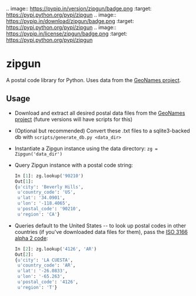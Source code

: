 .. image:: https://pypip.in/version/zipgun/badge.png
    :target: https://pypi.python.org/pypi/zipgun
.. image:: https://pypip.in/download/zipgun/badge.png
    :target: https://pypi.python.org/pypi/zipgun
.. image:: https://pypip.in/license/zipgun/badge.png
    :target: https://pypi.python.org/pypi/zipgun


zipgun
======

A postal code library for Python. Uses data from the [GeoNames project](http://www.geonames.org/).


Usage
-----

* Download and extract all desired postal data files from the [GeoNames project](http://download.geonames.org/export/zip/) (future versions will have scripts for this)
* (Optional but recommended) Convert these .txt files to a sqlite3-backed db with `scripts/generate_db.py <data_dir>`
* Instantiate a Zipgun instance using the data directory: `zg = Zipgun('data_dir')`
* Query Zipgun instance with a postal code string:
    ```python
    In [1]: zg.lookup('90210')
    Out[1]:
    {u'city': 'Beverly Hills',
     u'country_code': 'US',
     u'lat': '34.0901',
     u'lon': '-118.4065',
     u'postal_code': '90210',
     u'region': 'CA'}
    ```

* Queries default to the United States -- to look up postal codes in other countries (if you've downloaded data files for them), pass the [ISO 3166 alpha 2 code](https://en.wikipedia.org/wiki/ISO_3166-1_alpha-2):
    ```python
    In [2]: zg.lookup('4126', 'AR')
    Out[2]:
    {u'city': 'LA CUESTA',
     u'country_code': 'AR',
     u'lat': '-26.0833',
     u'lon': '-65.263',
     u'postal_code': '4126',
     u'region': 'T'}
    ```
